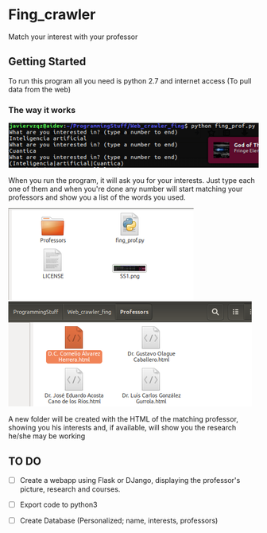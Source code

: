 # Fing_crawler
Match your interest with your professor 

## Getting Started
To run this program all you need is python 2.7 and internet access (To pull data from the web)
### The way it works
![ScreenShot](https://raw.githubusercontent.com/javiervqz/Fing_crawler/master/SS1.png)

When you run the program, it will ask you for your interests. Just type each one of them and when you're done any number will start
matching your professors and show you a list of the words you used.


![ScreenShot](https://raw.githubusercontent.com/javiervqz/Fing_crawler/master/SS2.png)
![ScreenShot](https://raw.githubusercontent.com/javiervqz/Fing_crawler/master/SS3.png)

A new folder will be created with the HTML of the matching professor, showing you his interests and, if available, will show you the research
he/she may be working

## TO DO
- [ ] Create a webapp using Flask or DJango, displaying the professor's picture, research and courses.
- [ ] Export code to python3
- [ ] Create Database (Personalized; name, interests, professors)

